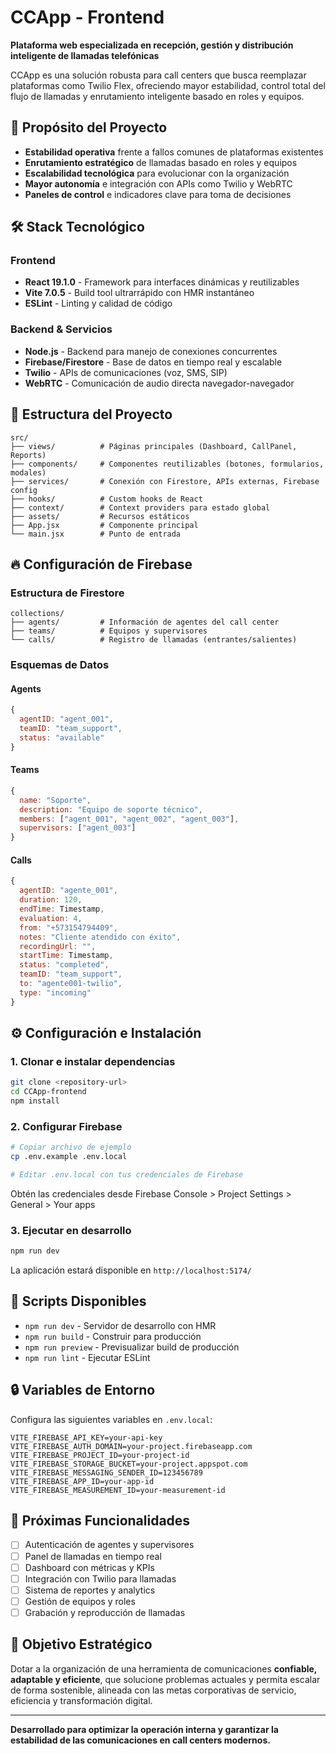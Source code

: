 # CCApp - Frontend

**Plataforma web especializada en recepción, gestión y distribución inteligente de llamadas telefónicas**

CCApp es una solución robusta para call centers que busca reemplazar plataformas como Twilio Flex, ofreciendo mayor estabilidad, control total del flujo de llamadas y enrutamiento inteligente basado en roles y equipos.

## 🎯 Propósito del Proyecto

- **Estabilidad operativa** frente a fallos comunes de plataformas existentes
- **Enrutamiento estratégico** de llamadas basado en roles y equipos
- **Escalabilidad tecnológica** para evolucionar con la organización
- **Mayor autonomía** e integración con APIs como Twilio y WebRTC
- **Paneles de control** e indicadores clave para toma de decisiones

## 🛠️ Stack Tecnológico

### Frontend
- **React 19.1.0** - Framework para interfaces dinámicas y reutilizables
- **Vite 7.0.5** - Build tool ultrarrápido con HMR instantáneo
- **ESLint** - Linting y calidad de código

### Backend & Servicios
- **Node.js** - Backend para manejo de conexiones concurrentes
- **Firebase/Firestore** - Base de datos en tiempo real y escalable
- **Twilio** - APIs de comunicaciones (voz, SMS, SIP)
- **WebRTC** - Comunicación de audio directa navegador-navegador

## 📁 Estructura del Proyecto

```
src/
├── views/          # Páginas principales (Dashboard, CallPanel, Reports)
├── components/     # Componentes reutilizables (botones, formularios, modales)
├── services/       # Conexión con Firestore, APIs externas, Firebase config
├── hooks/          # Custom hooks de React
├── context/        # Context providers para estado global
├── assets/         # Recursos estáticos
├── App.jsx         # Componente principal
└── main.jsx        # Punto de entrada
```

## 🔥 Configuración de Firebase

### Estructura de Firestore

```
collections/
├── agents/         # Información de agentes del call center
├── teams/          # Equipos y supervisores
└── calls/          # Registro de llamadas (entrantes/salientes)
```

### Esquemas de Datos

#### Agents
```javascript
{
  agentID: "agent_001",
  teamID: "team_support", 
  status: "available"
}
```

#### Teams
```javascript
{
  name: "Soporte",
  description: "Equipo de soporte técnico",
  members: ["agent_001", "agent_002", "agent_003"],
  supervisors: ["agent_003"]
}
```

#### Calls
```javascript
{
  agentID: "agente_001",
  duration: 120,
  endTime: Timestamp,
  evaluation: 4,
  from: "+573154794409",
  notes: "Cliente atendido con éxito",
  recordingUrl: "",
  startTime: Timestamp,
  status: "completed",
  teamID: "team_support",
  to: "agente001-twilio",
  type: "incoming"
}
```

## ⚙️ Configuración e Instalación

### 1. Clonar e instalar dependencias
```bash
git clone <repository-url>
cd CCApp-frontend
npm install
```

### 2. Configurar Firebase
```bash
# Copiar archivo de ejemplo
cp .env.example .env.local

# Editar .env.local con tus credenciales de Firebase
```

Obtén las credenciales desde Firebase Console > Project Settings > General > Your apps

### 3. Ejecutar en desarrollo
```bash
npm run dev
```

La aplicación estará disponible en `http://localhost:5174/`

## 📜 Scripts Disponibles

- `npm run dev` - Servidor de desarrollo con HMR
- `npm run build` - Construir para producción
- `npm run preview` - Previsualizar build de producción
- `npm run lint` - Ejecutar ESLint

## 🔒 Variables de Entorno

Configura las siguientes variables en `.env.local`:

```env
VITE_FIREBASE_API_KEY=your-api-key
VITE_FIREBASE_AUTH_DOMAIN=your-project.firebaseapp.com
VITE_FIREBASE_PROJECT_ID=your-project-id
VITE_FIREBASE_STORAGE_BUCKET=your-project.appspot.com
VITE_FIREBASE_MESSAGING_SENDER_ID=123456789
VITE_FIREBASE_APP_ID=your-app-id
VITE_FIREBASE_MEASUREMENT_ID=your-measurement-id
```

## 🚀 Próximas Funcionalidades

- [ ] Autenticación de agentes y supervisores
- [ ] Panel de llamadas en tiempo real
- [ ] Dashboard con métricas y KPIs
- [ ] Integración con Twilio para llamadas
- [ ] Sistema de reportes y analytics
- [ ] Gestión de equipos y roles
- [ ] Grabación y reproducción de llamadas

## 🎯 Objetivo Estratégico

Dotar a la organización de una herramienta de comunicaciones **confiable, adaptable y eficiente**, que solucione problemas actuales y permita escalar de forma sostenible, alineada con las metas corporativas de servicio, eficiencia y transformación digital.

---

**Desarrollado para optimizar la operación interna y garantizar la estabilidad de las comunicaciones en call centers modernos.**
